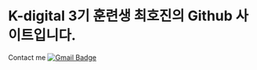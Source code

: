 # K-digital 3기 훈련생 최호진의 Github 사이트입니다.

Contact me
  [![Gmail Badge](https://img.shields.io/badge/Gmail-d14836?style=flat-square&logo=Gmail&logoColor=white&link=mailto:gansaw12@gmail.com)](mailto:gansaw12@gmail.com)
